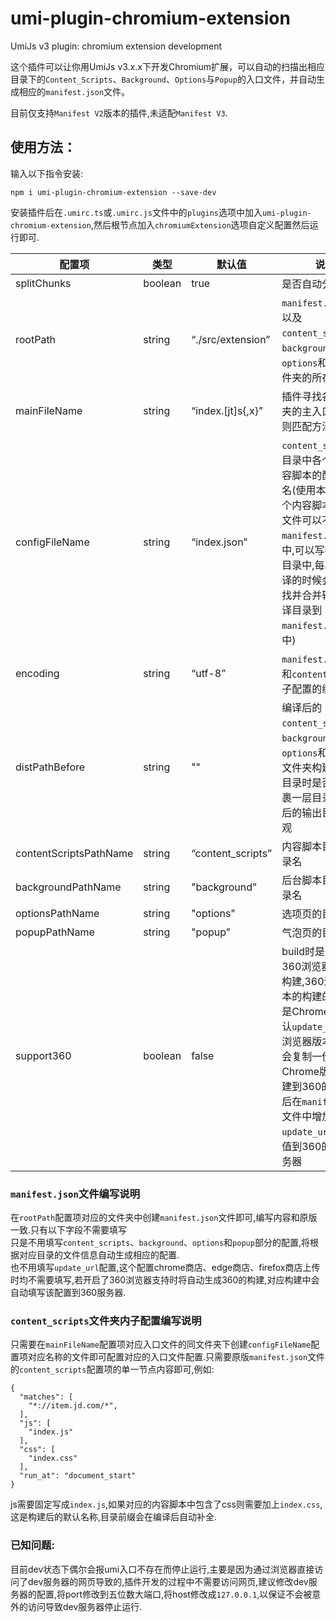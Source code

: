 # umi-plugin-chromium-extension

UmiJs v3 plugin: chromium extension development

这个插件可以让你用UmiJs v3.x.x下开发Chromium扩展，可以自动的扫描出相应目录下的`Content_Scripts`、`Background`、`Options`与`Popup`的入口文件，并自动生成相应的`manifest.json`文件。  

目前仅支持`Manifest V2`版本的插件,未适配`Manifest V3`.

## 使用方法：
输入以下指令安装:  
```
npm i umi-plugin-chromium-extension --save-dev
```  

安装插件后在`.umirc.ts`或`.umirc.js`文件中的`plugins`选项中加入`umi-plugin-chromium-extension`,然后根节点加入`chromiumExtension`选项自定义配置然后运行即可.

| 配置项 | 类型 | 默认值 | 说明 | 版本 |
| --- | --- | --- | --- | --- |
| splitChunks | boolean | true | 是否自动分割代码 | - |
| rootPath | string | “./src/extension” | `manifest.json`文件以及`content_scripts`、`background`、`options`和`popup`文件夹的所在目录 | - |
| mainFileName | string | “index.[jt]s{,x}” | 插件寻找各个文件夹的主入口时的正则匹配方法 | - |
| configFileName | string | “index.json” | `content_scripts`子目录中各个页面内容脚本的配置文件名(使用本插件后各个内容脚本的配置文件可以不写在`manifest.json`文件中,可以写在每个子目录中,每次启动编译的时候会自动寻找并合并输出到编译目录到`manifest.json`文件中) | - |
| encoding | string | “utf-8” | `manifest.json`文件和`content_scripts`子配置的编码方式 | - |
| distPathBefore | string | "" | 编译后的`content_scripts`、`background`、`options`和`popup`等文件夹构建到输出目录时是否要在包裹一层目录让编译后的输出目录更美观 | - |
| contentScriptsPathName | string | “content_scripts” | 内容脚本目录的目录名 | - |
| backgroundPathName | string | "background" | 后台脚本目录的目录名 | - |
| optionsPathName | string | "options" | 选项页的目录名 | - |
| popupPathName | string | "popup" | 气泡页的目录名 | - |
| support360 | boolean | false | build时是否构建出360浏览器版本的构建,360浏览器版本的构建的区别就是Chrome版本默认`update_url`,360浏览器版本的构建会复制一份Chrome版本的构建到360的目录,然后在`manifest.json`文件中增加`update_url`属性赋值到360的更新服务器 | 0.0.8 |

### `manifest.json`文件编写说明
在`rootPath`配置项对应的文件夹中创建`manifest.json`文件即可,编写内容和原版一致.只有以下字段不需要填写   
只是不用填写`content_scripts`、`background`、`options`和`popup`部分的配置,将根据对应目录的文件信息自动生成相应的配置.  
也不用填写`update_url`配置,这个配置chrome商店、edge商店、firefox商店上传时均不需要填写,若开启了360浏览器支持时将自动生成360的构建,对应构建中会自动填写该配置到360服务器.

### `content_scripts`文件夹内子配置编写说明
只需要在`mainFileName`配置项对应入口文件的同文件夹下创建`configFileName`配置项对应名称的文件即可配置对应的入口文件配置.只需要原版`manifest.json`文件的`content_scripts`配置项的单一节点内容即可,例如:
```
{
  "matches": [
    "*://item.jd.com/*",
  ],
  "js": [
    "index.js"
  ],
  "css": [
    "index.css"
  ],
  "run_at": "document_start"
}
```
js需要固定写成`index.js`,如果对应的内容脚本中包含了css则需要加上`index.css`,这是构建后的默认名称,目录前缀会在编译后自动补全.

### 已知问题:
目前dev状态下偶尔会报umi入口不存在而停止运行,主要是因为通过浏览器直接访问了dev服务器的网页导致的,插件开发的过程中不需要访问网页,建议修改dev服务器的配置,将port修改到五位数大端口,将host修改成`127.0.0.1`,以保证不会被意外的访问导致dev服务器停止运行.
